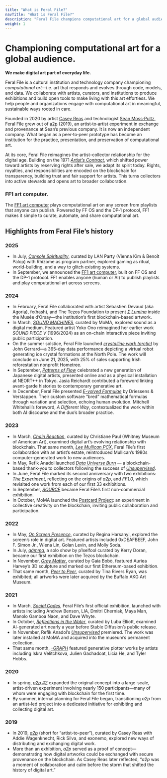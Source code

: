 ```yaml
---
title: "What is Feral File?"
navTitle: "What is Feral File?"
description: "Feral File champions computational art for a global audience. As a technology company and cultural institution, we curate exhibitions, build tools like the FF1 art computer, and foster meaningful engagement with digital art."
weight: 1
---
```


# Championing computational art for a global audience.

**We make digital art part of everyday life.**

Feral File is a cultural institution and technology company championing *computational art*—i.e. art that responds and evolves through code, models, and data. We collaborate with artists, curators, and institutions to produce exhibitions and build open tools to make living with this art effortless. We help people and organizations engage with computational art in meaningful, sustainable ways rooted in care.

Founded in 2020 by artist [Casey Reas](https://reas.com/) and technologist [Sean Moss‑Pultz](https://einstein-rosen.com), Feral File grew out of [a2p](https://a2p.bitmark.com/v1/artworks) (2019), an artist‑to‑artist experiment in exchange and provenance at Sean’s previous company. It is now an independent company. What began as a peer‑to‑peer prototype has become an institution for the practice, presentation, and preservation of computational art.

At its core, Feral File reimagines the artist–collector relationship for the digital age. Building on the 1971 [*Artist’s Contract*](https://en.wikipedia.org/wiki/The_Artist's_Reserved_Rights_Transfer_and_Sale_Agreement), which shifted power toward artists by reserving rights after sale, we adapt its spirit today. Rights, royalties, and responsibilities are encoded on the blockchain for transparency, building trust and fair support for artists. This turns collectors into active stewards and opens art to broader collaboration.

### FF1 art computer.

The [FF1 art computer](https://feralfile.com/display) plays computational art on any screen from playlists that anyone can publish. Powered by FF OS and the DP‑1 protocol, FF1 makes it simple to curate, automate, and share computational art.


## Highlights from Feral File’s history

### 2025

* In July, [*Console Spirituality*](https://feralfile.com/explore/exhibitions/console-spirituality-m6j), curated by LAN Party (Vienna Kim & Benoît Palop) with Rhizome as program partner, explored gaming as ritual, world-building, and a way to glitch existing systems.  
* In September, we announced the [FF1 art computer](https://feralfile.com/display), built on FF OS and the DP-1 protocol. FF1 enables anyone (human or AI) to publish playlists and play computational art across screens.

### 2024

* In February, Feral File collaborated with artist Sebastien Devaud (aka Agoria), fx(hash), and The Tezos Foundation to present *[Σ Lumina](https://feralfile.com/research-and-development/le-code-dorsay)* inside the Musée d’Orsay—the institution’s first blockchain-based artwork.
* In March, *[SOUND MACHINES](https://feralfile.com/exhibitions/sound-machines-xz1)*, curated by MoMA, explored sound as a digital medium. Featured artist Yoko Ono reimagined her earlier work *SOUND PIECE V* (1996/2024) as an on-chain interactive piece inviting public participation.
* On the summer solstice, Feral File launched *[crystalline work (arctic)](https://feralfile.com/explore/exhibitions/crystalline-work-5ze)* by John Gerrard—a 365-day data performance depicting a virtual robot generating ice crystal formations at the North Pole. The work will conclude on June 21, 2025, with 25% of sales supporting Irish reforestation nonprofit Hometree.
* In September, *[Patterns of Flow](https://feralfile.com/explore/exhibitions/liu-renopatan-patterns-of-flow-nhk)* celebrated a new generation of Japanese digital artists, presented online and as a physical installation at NEORT++ in Tokyo. Jasia Reichardt contributed a foreword linking avant-garde histories to contemporary generative art.
* In December, Feral File presented *[E-volved Formulae](https://feralfile.com/explore/exhibitions/e-volved-formulae-8an)* by Driessens & Verstappen. Their custom software “bred” mathematical formulas through variation and selection, echoing human evolution. Mitchell Whitehall’s foreword, *A Different Way*, contextualized the work within both AI discourse and the duo’s broader practice.

### 2023

* In March, *[Chain Reaction](https://feralfile.com/exhibitions/chain-reaction-tan)*, curated by Christiane Paul (Whitney Museum of American Art), examined digital art’s evolving relationship with blockchain. That same month, *[Lee Mullican.PCX](https://feralfile.com/exhibitions/leemullican-pcx-ff8)*, Feral File’s first collaboration with an artist’s estate, reintroduced Mullican’s 1980s computer-generated work to new audiences.
* In May, Refik Anadol launched *[Data Universe Burn](https://feralfile.com/research-and-development/data-universe-burn)* — a blockchain-based thank-you to collectors following the success of *[Unsupervised](https://feralfile.com/explore/exhibitions/unsupervised-sla)*.
* In June, Feral File marked its second anniversary with two exhibitions: *[The Experiment](https://retrospective.feralfile.com/the-experiment-6jy)*, reflecting on the origins of *a2p*, and *[FF1.0](https://retrospective.feralfile.com/ff1)*, which revisited one work from each of our first 33 exhibitions.
* In September, *[SOURCE](https://feralfile.com/exhibitions/source)* became Feral File’s first non-commercial exhibition.
* In October, MoMA launched the [Postcard Project](https://www.moma.org/calendar/exhibitions/5618): an experiment in collective creativity on the blockchain, inviting public collaboration and participation.

### 2022

* In May, *[On Screen Presence](https://feralfile.com/exhibitions/on-screen-presence-kpb)*, curated by Regina Harsanyi, explored the screen’s role in digital art. Featured artists included 0xDEAFBEEF, John F. Simon Jr., Wiena Lin, Golan Levin, and Molly Soda.
* In July, *[gämma](https://feralfile.com/explore/exhibitions/gamma-mev)*, a solo show by p1xelfool curated by Kerry Doran, became our first exhibition on the Tezos blockchain.
* In November, *[Gray Matter](https://feralfile.com/explore/exhibitions/gray-matter-dn1)*, curated by Gaia Bobò, featured Auriea Harvey’s 3D sculpture and marked our first Ethereum-based exhibition.
* That same month, *[Peer to Peer](https://feralfile.com/explore/exhibitions/peer-to-peer-pjb)*, curated by Tina Rivers Ryan, was exhibited; all artworks were later acquired by the Buffalo AKG Art Museum.

### 2021

* In March, *[Social Codes](https://feralfile.com/explore/exhibitions/social-codes-pcl)*, Feral File’s first official exhibition, launched with artists including Andrew Benson, LIA, Dmitri Cherniak, Maya Man, Manolo Gamboa Naon, and Dave Whyte.
* In October, *[Reflections in the Water](https://feralfile.com/explore/exhibitions/reflections-in-the-water-9ov)*, curated by Luba Elliott, examined AI-generated art nearly a year before Stable Diffusion’s public release.
* In November, Refik Anadol’s *[Unsupervised](https://feralfile.com/explore/exhibitions/unsupervised-sla)* premiered. The work was later installed at MoMA and acquired into the museum’s permanent collection.
* That same month, *[–GRAPH](https://feralfile.com/explore/exhibitions/graph-eg6)* featured generative plotter works by artists including Iskra Velitchkova, Julien Gachadoat, Licia He, and Tyler Hobbs.

### 2020

* In spring, *[a2p #2](https://a2p.bitmark.com/v2/artworks)* expanded the original concept into a large-scale, artist-driven experiment involving nearly 150 participants—many of whom were engaging with blockchain for the first time.
* By summer, internal planning for Feral File began, transitioning *a2p* from an artist-led project into a dedicated initiative for exhibiting and collecting digital art.

### 2019

* In 2019, *[a2p](https://a2p.bitmark.com/v1/artworks)* (short for “artist-to-peer”), curated by Casey Reas with Addie Wagenknecht, Rick Silva, and exonemo, explored new ways of distributing and exchanging digital work.
* More than an exhibition, *a2p* served as a proof of concept—demonstrating how digital artworks could be exchanged with secure provenance on the blockchain. As Casey Reas later reflected, “*a2p* was a moment of collaboration and calm before the storm that shifted the history of digital art.”